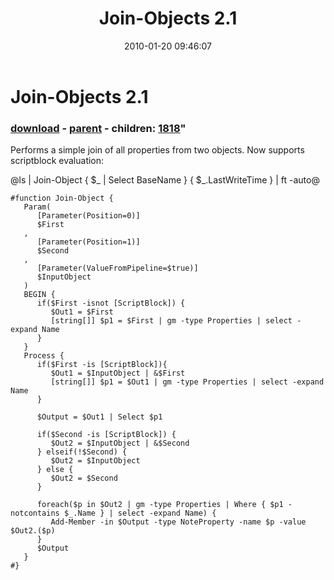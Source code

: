 ﻿---
pid:            1596
parent:         1461
children:       1818
poster:         Joel Bennett
title:          Join-Objects 2.1
date:           2010-01-20 09:46:07
format:         posh
---

# Join-Objects 2.1

### [download](1596.ps1) - [parent](1461.md) - children: [1818](1818.md)"

Performs a simple join of all properties from two objects. Now supports scriptblock evaluation:

@ls | Join-Object { $_ | Select BaseName }  { $_.LastWriteTime } | ft -auto@

```posh
#function Join-Object {
   Param(
      [Parameter(Position=0)]
      $First
   ,
      [Parameter(Position=1)]
      $Second
   ,
      [Parameter(ValueFromPipeline=$true)]
      $InputObject
   )
   BEGIN {
      if($First -isnot [ScriptBlock]) {
         $Out1 = $First
         [string[]] $p1 = $First | gm -type Properties | select -expand Name
      }
   }
   Process {
      if($First -is [ScriptBlock]){
         $Out1 = $InputObject | &$First
         [string[]] $p1 = $Out1 | gm -type Properties | select -expand Name
      }
      
      $Output = $Out1 | Select $p1
      
      if($Second -is [ScriptBlock]) {
         $Out2 = $InputObject | &$Second
      } elseif(!$Second) {
         $Out2 = $InputObject
      } else {
         $Out2 = $Second
      }
      
      foreach($p in $Out2 | gm -type Properties | Where { $p1 -notcontains $_.Name } | select -expand Name) {
         Add-Member -in $Output -type NoteProperty -name $p -value $Out2.($p)
      }
      $Output
   }
#}
```
